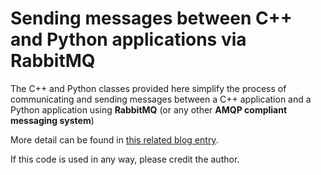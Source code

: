 # Sending messages between C++ and Python applications via RabbitMQ

The C++ and Python classes provided here simplify the process of communicating and sending messages between a C++ application and a Python application using **RabbitMQ** (or any other **AMQP compliant messaging system**)

More detail can be found in [this related blog entry](https://mark-borg.github.io/blog/2018/rabbit_mq_c++_python/).

If this code is used in any way, please credit the author.
